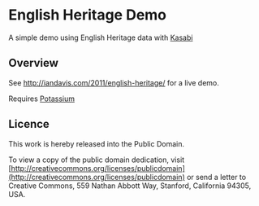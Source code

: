 English Heritage Demo
=====================
A simple demo using English Heritage data with [Kasabi](http://kasabi.com/)

Overview
--------
See http://iandavis.com/2011/english-heritage/ for a live demo.

Requires [Potassium](http://github.com/iand/potassium)


Licence
-------
This work is hereby released into the Public Domain. 

To view a copy of the public domain dedication, visit 
[http://creativecommons.org/licenses/publicdomain](http://creativecommons.org/licenses/publicdomain) or send a letter to 
Creative Commons, 559 Nathan Abbott Way, Stanford, California 94305, USA.
